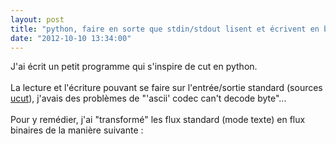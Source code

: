 ```yaml
---
layout: post
title: "python, faire en sorte que stdin/stdout lisent et écrivent en binaire"
date: "2012-10-10 13:34:00"
---
```

J'ai écrit un petit programme qui s'inspire de cut en python.<br /><br />La lecture et l'écriture pouvant se faire sur l'entrée/sortie standard (sources <a href="https://github.com/jfgiraud/tools/blob/master/ucut">ucut</a>), j'avais des problèmes de "'ascii' codec can't decode byte"...<br /><br />Pour y remédier, j'ai "transformé" les flux standard (mode texte) en flux binaires de la manière suivante :<br /><br /><script src="http://pastebin.com/embed_js.php?i=47Nkp7Yj"></script><br /><br /><div style="height: 0; overflow: hidden;">python, binary, os, fileno</div>
